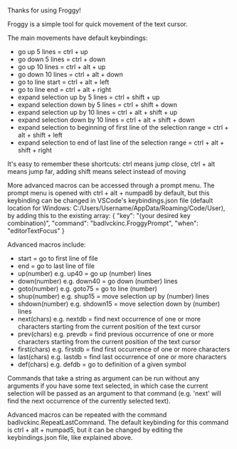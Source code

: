 Thanks for using Froggy!

Froggy is a simple tool for quick movement of the text cursor.

The main movements have default keybindings:
- go up 5 lines = ctrl + up
- go down 5 lines = ctrl + down
- go up 10 lines = ctrl + alt + up
- go down 10 lines = ctrl + alt + down
- go to line start = ctrl + alt + left
- go to line end = ctrl + alt + right
- expand selection up by 5 lines = ctrl + shift + up
- expand selection down by 5 lines = ctrl + shift + down
- expand selection up by 10 lines = ctrl + alt + shift + up
- expand selection down by 10 lines = ctrl + alt + shift + down
- expand selection to beginning of first line of the selection range = ctrl + alt + shift + left
- expand selection to end of last line of the selection range = ctrl + alt + shift + right

It's easy to remember these shortcuts: ctrl means jump close, ctrl + alt means jump far, adding shift means select instead of moving

More advanced macros can be accessed through a prompt menu.
The prompt menu is opened with ctrl + alt + numpad6 by default, but this keybinding can be changed in VSCode's keybindings.json file (default location for Windows: C:/Users/Username/AppData/Roaming/Code/User), by adding this to the existing array:
    {
        "key": "(your desired key combination)",
        "command": "badlvckinc.FroggyPrompt",
        "when": "editorTextFocus"
    }

Advanced macros include:
- start = go to first line of file
- end = go to last line of file
- up(number) e.g. up40 = go up (number) lines
- down(number) e.g. down40 = go down (number) lines
- goto(number) e.g. goto75 = go to line (number)
- shup(number) e.g. shup15 = move selection up by (number) lines
- shdown(number) e.g. shdown15 = move selection down by (number) lines
- next(chars) e.g. nextdb = find next occurrence of one or more characters starting from the current position of the text cursor
- prev(chars) e.g. prevdb = find previous occurrence of one or more characters starting from the current position of the text cursor
- first(chars) e.g. firstdb = find first occurrence of one or more characters
- last(chars) e.g. lastdb = find last occurrence of one or more characters
- def(chars) e.g. defdb = go to definition of a given symbol

Commands that take a string as argument can be run without any arguments if you have some text selected, in which case the current selection will be passed as an argument to that command (e.g. 'next' will find the next occurrence of the currently selected text).

Advanced macros can be repeated with the command badlvckinc.RepeatLastCommand. The default keybinding for this command is ctrl + alt + numpad5, but it can be changed by editing the keybindings.json file, like explained above.
